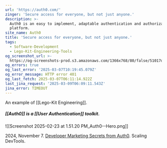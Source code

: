```yaml
---
url: 'https://auth0.com/'
zinger: 'Secure access for everyone, but not just anyone.'
description: >-
  Auth0 is an easy to implement, adaptable authentication and authorization
  platform.
site_name: Auth0
title: 'Secure access for everyone, but not just anyone.'
tags:
  - Software-Development
  - Lego-Kit-Engineering-Tools
og_screenshot_url: >-
  https://og-screenshots-prod.s3.amazonaws.com/1366x768/80/false/51017da681cdf1133998fabba2e8b6100f39ed3ee6d13446c7f78d592b067b89.jpeg
og_errors: true
og_last_error: '2025-03-07T10:19:45.079Z'
og_error_message: HTTP error 401
og_last_fetch: 2025-03-07T06:11:14.922Z
last_jina_request: '2025-03-09T06:09:11.543Z'
jina_error: TIMEOUT
---
```


An example of [[Lego-Kit Engineering]]. 
##### [[Auth0]] is a [[User Authentication]] toolkit. 
![[Screenshot 2025-02-23 at 1.51.20 PM_Auth0--Hero.png]]

2024, November 7. [Developer Marketing Secrets from Auth0](http://localhost:5173/). Scaling DevTools.


